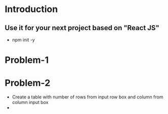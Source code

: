 # Introduction

## Use it for your next project based on "React JS"

- npm init -y

# Problem-1

# Problem-2

- Create a table with number of rows from input row box and column from column input box
-
